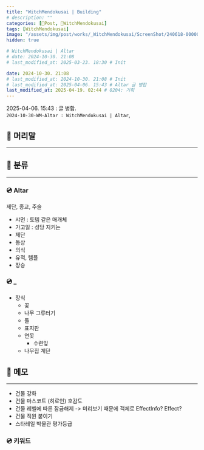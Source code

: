```yaml
---
title: "WitchMendokusai | Building"
# description: ""
categories: [📀Post, 🥥WitchMendokusai]
tags: [WitchMendokusai]
image: "/assets/img/post/works/_WitchMendokusai/ScreenShot/240618-000000.png"
hidden: true

# WitchMendokusai | Altar
# date: 2024-10-30. 21:08
# last_modified_at: 2025-03-23. 18:30 # Init

date: 2024-10-30. 21:08
# last_modified_at: 2024-10-30. 21:08 # Init
# last_modified_at: 2025-04-06. 15:43 # Altar 글 병합
last_modified_at: 2025-04-19. 02:44 # 0204: 기획
---
```


2025-04-06. 15:43 : 글 병합.  
`2024-10-30-WM-Altar : WitchMendokusai | Altar`,  

## 📀 머리말

---

## 📀 분류

---

### 💿 Altar

제단, 종교, 주술  

- 샤먼 : 토템 같은 매개체
- 가고일 : 성당 지키는
- 제단
- 동상
- 의식
- 유적, 템플
- 장승

### 💿 _

- 장식
  - 꽃
  - 나무 그루터기
  - 돌
  - 표지판
  - 연못
    - 수련잎
  - 나무집 계단

## 📀 메모

---

- 건물 강화
- 건물 마스코트 (히로인) 호감도
- 건물 레벨에 따른 잠금해제 -> 미리보기 때문에 객체로 EffectInfo? Effect?
- 건물 직원 붙이기
- 스타레일 박물관 평가등급

### 💿 키워드
